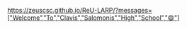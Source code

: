 https://zeuscsc.github.io/ReU-LARP/?messages=["Welcome","To","Clavis","Salomonis","High","School","😄"]
